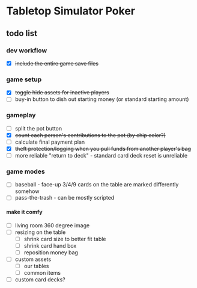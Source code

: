 # Tabletop Simulator Poker

## todo list

### dev workflow
- [x] ~~include the entire game save files~~

### game setup
- [x] ~~toggle hide assets for inactive players~~
- [ ] buy-in button to dish out starting money (or standard starting amount)

### gameplay
- [ ] split the pot button
- [x] ~~count each person's contributions to the pot (by chip color?)~~
- [ ] calculate final payment plan
- [x] ~~theft protection/logging when you pull funds from another player's bag~~
- [ ] more reliable "return to deck" - standard card deck reset is unreliable

### game modes
- [ ] baseball - face-up 3/4/9 cards on the table are marked differently somehow 
- [ ] pass-the-trash - can be mostly scripted

#### make it comfy
- [ ] living room 360 degree image
- [ ] resizing on the table
  - [ ] shrink card size to better fit table
  - [ ] shrink card hand box
  - [ ] reposition money bag
- [ ] custom assets
  - [ ] our tables
  - [ ] common items
- [ ] custom card decks?
